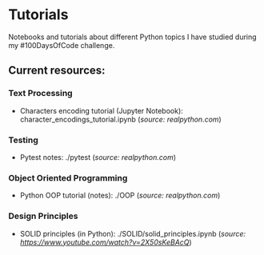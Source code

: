 # Tutorials

Notebooks and tutorials about different Python topics I have studied during my #100DaysOfCode challenge.

## Current resources:

### Text Processing
- Characters encoding tutorial (Jupyter Notebook): character_encodings_tutorial.ipynb (*source: realpython.com*)

### Testing
- Pytest notes: ./pytest (*source: realpython.com*)

### Object Oriented Programming
- Python OOP tutorial (notes): ./OOP (*source: realpython.com*)

### Design Principles
- SOLID principles (in Python): ./SOLID/solid_principles.ipynb (*source: https://www.youtube.com/watch?v=2X50sKeBAcQ*)
